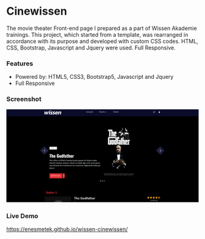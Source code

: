 
# Cinewissen

The movie theater Front-end page I prepared as a part of Wissen Akademie trainings. This project, which started from a template, was rearranged in accordance with its purpose and developed with custom CSS codes. HTML, CSS, Bootstrap, Javascript and Jquery were used. Full Responsive.

### Features
- Powered by: HTML5, CSS3, Bootstrap5, Javascript and Jquery
- Full Responsive

### Screenshot

![Uygulama Ekran Görüntüsü](https://raw.githubusercontent.com/enesmetek/wissen-cinewissen/main/img/cinewissen.png)

### Live Demo

https://enesmetek.github.io/wissen-cinewissen/

  
